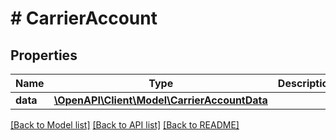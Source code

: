 # # CarrierAccount

## Properties

Name | Type | Description | Notes
------------ | ------------- | ------------- | -------------
**data** | [**\OpenAPI\Client\Model\CarrierAccountData**](CarrierAccountData.md) |  |

[[Back to Model list]](../../README.md#models) [[Back to API list]](../../README.md#endpoints) [[Back to README]](../../README.md)
